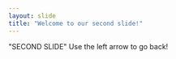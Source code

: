 ```yaml
---
layout: slide
title: "Welcome to our second slide!"
---
```

"SECOND SLIDE"
Use the left arrow to go back!
